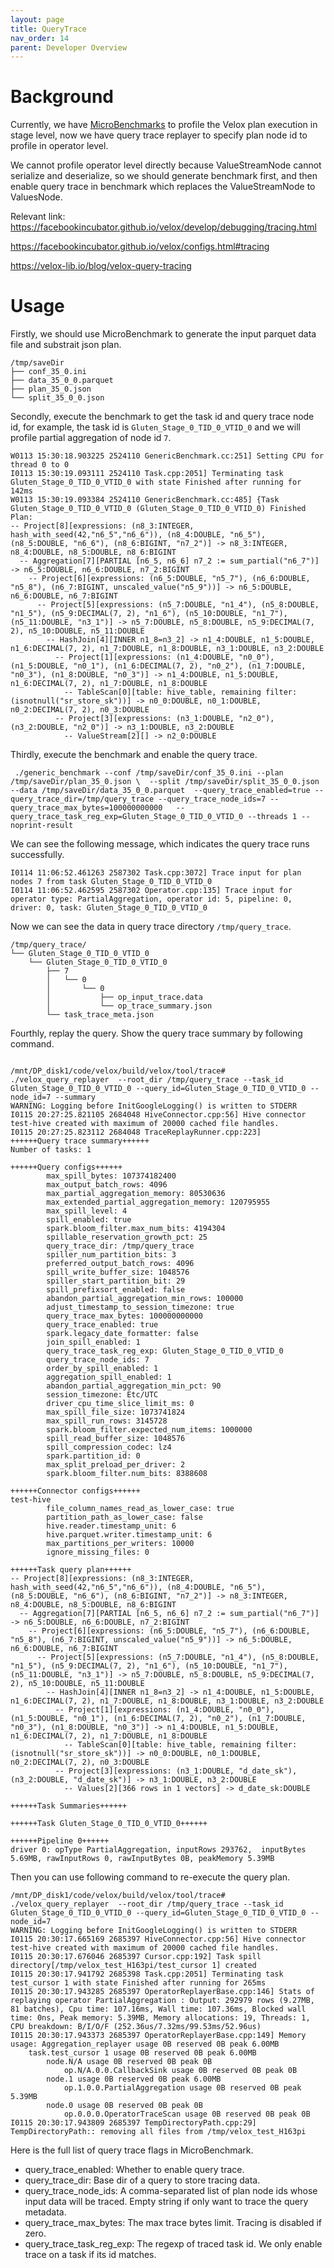 ```yaml
---
layout: page
title: QueryTrace
nav_order: 14
parent: Developer Overview
---
```


# Background
Currently, we have [MicroBenchmarks](https://github.com/apache/incubator-gluten/blob/main/docs/developers/MicroBenchmarks.md) to profile the Velox plan execution in stage level, now we have query trace replayer to specify plan node id to profile in operator level.

We cannot profile operator level directly because ValueStreamNode cannot serialize and deserialize, so we should generate benchmark first, and then enable query trace in benchmark which replaces the ValueStreamNode to ValuesNode.

Relevant link:
https://facebookincubator.github.io/velox/develop/debugging/tracing.html

https://facebookincubator.github.io/velox/configs.html#tracing

https://velox-lib.io/blog/velox-query-tracing

# Usage
Firstly, we should use MicroBenchmark to generate the input parquet data file and substrait json plan.

```shell
/tmp/saveDir
├── conf_35_0.ini
├── data_35_0_0.parquet
├── plan_35_0.json
└── split_35_0_0.json
```
Secondly, execute the benchmark to get the task id and query trace node id, for example, the task id is `Gluten_Stage_0_TID_0_VTID_0` and we will profile partial aggregation of node id `7`.

```shell
W0113 15:30:18.903225 2524110 GenericBenchmark.cc:251] Setting CPU for thread 0 to 0
I0113 15:30:19.093111 2524110 Task.cpp:2051] Terminating task Gluten_Stage_0_TID_0_VTID_0 with state Finished after running for 142ms
W0113 15:30:19.093384 2524110 GenericBenchmark.cc:485] {Task Gluten_Stage_0_TID_0_VTID_0 (Gluten_Stage_0_TID_0_VTID_0) Finished
Plan:
-- Project[8][expressions: (n8_3:INTEGER, hash_with_seed(42,"n6_5","n6_6")), (n8_4:DOUBLE, "n6_5"), (n8_5:DOUBLE, "n6_6"), (n8_6:BIGINT, "n7_2")] -> n8_3:INTEGER, n8_4:DOUBLE, n8_5:DOUBLE, n8_6:BIGINT
  -- Aggregation[7][PARTIAL [n6_5, n6_6] n7_2 := sum_partial("n6_7")] -> n6_5:DOUBLE, n6_6:DOUBLE, n7_2:BIGINT
    -- Project[6][expressions: (n6_5:DOUBLE, "n5_7"), (n6_6:DOUBLE, "n5_8"), (n6_7:BIGINT, unscaled_value("n5_9"))] -> n6_5:DOUBLE, n6_6:DOUBLE, n6_7:BIGINT
      -- Project[5][expressions: (n5_7:DOUBLE, "n1_4"), (n5_8:DOUBLE, "n1_5"), (n5_9:DECIMAL(7, 2), "n1_6"), (n5_10:DOUBLE, "n1_7"), (n5_11:DOUBLE, "n3_1")] -> n5_7:DOUBLE, n5_8:DOUBLE, n5_9:DECIMAL(7, 2), n5_10:DOUBLE, n5_11:DOUBLE
        -- HashJoin[4][INNER n1_8=n3_2] -> n1_4:DOUBLE, n1_5:DOUBLE, n1_6:DECIMAL(7, 2), n1_7:DOUBLE, n1_8:DOUBLE, n3_1:DOUBLE, n3_2:DOUBLE
          -- Project[1][expressions: (n1_4:DOUBLE, "n0_0"), (n1_5:DOUBLE, "n0_1"), (n1_6:DECIMAL(7, 2), "n0_2"), (n1_7:DOUBLE, "n0_3"), (n1_8:DOUBLE, "n0_3")] -> n1_4:DOUBLE, n1_5:DOUBLE, n1_6:DECIMAL(7, 2), n1_7:DOUBLE, n1_8:DOUBLE
            -- TableScan[0][table: hive_table, remaining filter: (isnotnull("sr_store_sk"))] -> n0_0:DOUBLE, n0_1:DOUBLE, n0_2:DECIMAL(7, 2), n0_3:DOUBLE
          -- Project[3][expressions: (n3_1:DOUBLE, "n2_0"), (n3_2:DOUBLE, "n2_0")] -> n3_1:DOUBLE, n3_2:DOUBLE
            -- ValueStream[2][] -> n2_0:DOUBLE
```

Thirdly, execute the benchmark and enable the query trace.

```shell
 ./generic_benchmark --conf /tmp/saveDir/conf_35_0.ini --plan /tmp/saveDir/plan_35_0.json \  --split /tmp/saveDir/split_35_0_0.json --data /tmp/saveDir/data_35_0_0.parquet  --query_trace_enabled=true --query_trace_dir=/tmp/query_trace --query_trace_node_ids=7 --query_trace_max_bytes=100000000000   --query_trace_task_reg_exp=Gluten_Stage_0_TID_0_VTID_0 --threads 1 --noprint-result
```

We can see the following message, which indicates the query trace runs successfully.
```shell
I0114 11:06:52.461263 2587302 Task.cpp:3072] Trace input for plan nodes 7 from task Gluten_Stage_0_TID_0_VTID_0
I0114 11:06:52.462595 2587302 Operator.cpp:135] Trace input for operator type: PartialAggregation, operator id: 5, pipeline: 0, driver: 0, task: Gluten_Stage_0_TID_0_VTID_0
```

Now we can see the data in query trace directory `/tmp/query_trace`.

```shell
/tmp/query_trace/
└── Gluten_Stage_0_TID_0_VTID_0
    └── Gluten_Stage_0_TID_0_VTID_0
        ├── 7
        │   └── 0
        │       └── 0
        │           ├── op_input_trace.data
        │           └── op_trace_summary.json
        └── task_trace_meta.json
```
Fourthly, replay the query. Show the query trace summary by following command.

```shell

/mnt/DP_disk1/code/velox/build/velox/tool/trace# ./velox_query_replayer  --root_dir /tmp/query_trace --task_id Gluten_Stage_0_TID_0_VTID_0 --query_id=Gluten_Stage_0_TID_0_VTID_0 --node_id=7 --summary
WARNING: Logging before InitGoogleLogging() is written to STDERR
I0115 20:27:25.821105 2684048 HiveConnector.cpp:56] Hive connector test-hive created with maximum of 20000 cached file handles.
I0115 20:27:25.823112 2684048 TraceReplayRunner.cpp:223]
++++++Query trace summary++++++
Number of tasks: 1

++++++Query configs++++++
        max_spill_bytes: 107374182400
        max_output_batch_rows: 4096
        max_partial_aggregation_memory: 80530636
        max_extended_partial_aggregation_memory: 120795955
        max_spill_level: 4
        spill_enabled: true
        spark.bloom_filter.max_num_bits: 4194304
        spillable_reservation_growth_pct: 25
        query_trace_dir: /tmp/query_trace
        spiller_num_partition_bits: 3
        preferred_output_batch_rows: 4096
        spill_write_buffer_size: 1048576
        spiller_start_partition_bit: 29
        spill_prefixsort_enabled: false
        abandon_partial_aggregation_min_rows: 100000
        adjust_timestamp_to_session_timezone: true
        query_trace_max_bytes: 100000000000
        query_trace_enabled: true
        spark.legacy_date_formatter: false
        join_spill_enabled: 1
        query_trace_task_reg_exp: Gluten_Stage_0_TID_0_VTID_0
        query_trace_node_ids: 7
        order_by_spill_enabled: 1
        aggregation_spill_enabled: 1
        abandon_partial_aggregation_min_pct: 90
        session_timezone: Etc/UTC
        driver_cpu_time_slice_limit_ms: 0
        max_spill_file_size: 1073741824
        max_spill_run_rows: 3145728
        spark.bloom_filter.expected_num_items: 1000000
        spill_read_buffer_size: 1048576
        spill_compression_codec: lz4
        spark.partition_id: 0
        max_split_preload_per_driver: 2
        spark.bloom_filter.num_bits: 8388608

++++++Connector configs++++++
test-hive
        file_column_names_read_as_lower_case: true
        partition_path_as_lower_case: false
        hive.reader.timestamp_unit: 6
        hive.parquet.writer.timestamp_unit: 6
        max_partitions_per_writers: 10000
        ignore_missing_files: 0

++++++Task query plan++++++
-- Project[8][expressions: (n8_3:INTEGER, hash_with_seed(42,"n6_5","n6_6")), (n8_4:DOUBLE, "n6_5"), (n8_5:DOUBLE, "n6_6"), (n8_6:BIGINT, "n7_2")] -> n8_3:INTEGER, n8_4:DOUBLE, n8_5:DOUBLE, n8_6:BIGINT
  -- Aggregation[7][PARTIAL [n6_5, n6_6] n7_2 := sum_partial("n6_7")] -> n6_5:DOUBLE, n6_6:DOUBLE, n7_2:BIGINT
    -- Project[6][expressions: (n6_5:DOUBLE, "n5_7"), (n6_6:DOUBLE, "n5_8"), (n6_7:BIGINT, unscaled_value("n5_9"))] -> n6_5:DOUBLE, n6_6:DOUBLE, n6_7:BIGINT
      -- Project[5][expressions: (n5_7:DOUBLE, "n1_4"), (n5_8:DOUBLE, "n1_5"), (n5_9:DECIMAL(7, 2), "n1_6"), (n5_10:DOUBLE, "n1_7"), (n5_11:DOUBLE, "n3_1")] -> n5_7:DOUBLE, n5_8:DOUBLE, n5_9:DECIMAL(7, 2), n5_10:DOUBLE, n5_11:DOUBLE
        -- HashJoin[4][INNER n1_8=n3_2] -> n1_4:DOUBLE, n1_5:DOUBLE, n1_6:DECIMAL(7, 2), n1_7:DOUBLE, n1_8:DOUBLE, n3_1:DOUBLE, n3_2:DOUBLE
          -- Project[1][expressions: (n1_4:DOUBLE, "n0_0"), (n1_5:DOUBLE, "n0_1"), (n1_6:DECIMAL(7, 2), "n0_2"), (n1_7:DOUBLE, "n0_3"), (n1_8:DOUBLE, "n0_3")] -> n1_4:DOUBLE, n1_5:DOUBLE, n1_6:DECIMAL(7, 2), n1_7:DOUBLE, n1_8:DOUBLE
            -- TableScan[0][table: hive_table, remaining filter: (isnotnull("sr_store_sk"))] -> n0_0:DOUBLE, n0_1:DOUBLE, n0_2:DECIMAL(7, 2), n0_3:DOUBLE
          -- Project[3][expressions: (n3_1:DOUBLE, "d_date_sk"), (n3_2:DOUBLE, "d_date_sk")] -> n3_1:DOUBLE, n3_2:DOUBLE
            -- Values[2][366 rows in 1 vectors] -> d_date_sk:DOUBLE

++++++Task Summaries++++++

++++++Task Gluten_Stage_0_TID_0_VTID_0++++++

++++++Pipeline 0++++++
driver 0: opType PartialAggregation, inputRows 293762,  inputBytes 5.69MB, rawInputRows 0, rawInputBytes 0B, peakMemory 5.39MB
```
Then you can use following command to re-execute the query plan.

```shell
/mnt/DP_disk1/code/velox/build/velox/tool/trace# ./velox_query_replayer  --root_dir /tmp/query_trace --task_id Gluten_Stage_0_TID_0_VTID_0 --query_id=Gluten_Stage_0_TID_0_VTID_0 --node_id=7
WARNING: Logging before InitGoogleLogging() is written to STDERR
I0115 20:30:17.665169 2685397 HiveConnector.cpp:56] Hive connector test-hive created with maximum of 20000 cached file handles.
I0115 20:30:17.676046 2685397 Cursor.cpp:192] Task spill directory[/tmp/velox_test_H163pi/test_cursor 1] created
I0115 20:30:17.941792 2685398 Task.cpp:2051] Terminating task test_cursor 1 with state Finished after running for 265ms
I0115 20:30:17.943285 2685397 OperatorReplayerBase.cpp:146] Stats of replaying operator PartialAggregation : Output: 292979 rows (9.27MB, 81 batches), Cpu time: 107.16ms, Wall time: 107.36ms, Blocked wall time: 0ns, Peak memory: 5.39MB, Memory allocations: 19, Threads: 1, CPU breakdown: B/I/O/F (252.36us/7.32ms/99.53ms/52.96us)
I0115 20:30:17.943373 2685397 OperatorReplayerBase.cpp:149] Memory usage: Aggregation_replayer usage 0B reserved 0B peak 6.00MB
    task.test_cursor 1 usage 0B reserved 0B peak 6.00MB
        node.N/A usage 0B reserved 0B peak 0B
            op.N/A.0.0.CallbackSink usage 0B reserved 0B peak 0B
        node.1 usage 0B reserved 0B peak 6.00MB
            op.1.0.0.PartialAggregation usage 0B reserved 0B peak 5.39MB
        node.0 usage 0B reserved 0B peak 0B
            op.0.0.0.OperatorTraceScan usage 0B reserved 0B peak 0B
I0115 20:30:17.943809 2685397 TempDirectoryPath.cpp:29] TempDirectoryPath:: removing all files from /tmp/velox_test_H163pi
```

Here is the full list of query trace flags in MicroBenchmark.
- query_trace_enabled: Whether to enable query trace.
- query_trace_dir: Base dir of a query to store tracing data.
- query_trace_node_ids: A comma-separated list of plan node ids whose input data will be traced. Empty string if only want to trace the query metadata.
- query_trace_max_bytes: The max trace bytes limit. Tracing is disabled if zero.
- query_trace_task_reg_exp: The regexp of traced task id. We only enable trace on a task if its id matches.
